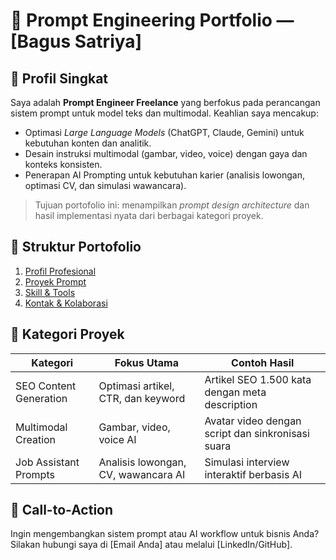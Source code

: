 # 🎯 Prompt Engineering Portfolio — [Bagus Satriya]

## 💼 Profil Singkat
Saya adalah **Prompt Engineer Freelance** yang berfokus pada perancangan sistem prompt untuk model teks dan multimodal.
Keahlian saya mencakup:
- Optimasi *Large Language Models* (ChatGPT, Claude, Gemini) untuk kebutuhan konten dan analitik.
- Desain instruksi multimodal (gambar, video, voice) dengan gaya dan konteks konsisten.
- Penerapan AI Prompting untuk kebutuhan karier (analisis lowongan, optimasi CV, dan simulasi wawancara).

> Tujuan portofolio ini: menampilkan *prompt design architecture* dan hasil implementasi nyata dari berbagai kategori proyek.

## 📂 Struktur Portofolio
1. [Profil Profesional](01_Profile/)
2. [Proyek Prompt](02_Projects/)
3. [Skill & Tools](03_Skills_and_Tools/)
4. [Kontak & Kolaborasi](04_Contact_and_CTA/)

## 🧠 Kategori Proyek
| Kategori | Fokus Utama | Contoh Hasil |
|-----------|--------------|--------------|
| SEO Content Generation | Optimasi artikel, CTR, dan keyword | Artikel SEO 1.500 kata dengan meta description |
| Multimodal Creation | Gambar, video, voice AI | Avatar video dengan script dan sinkronisasi suara |
| Job Assistant Prompts | Analisis lowongan, CV, wawancara AI | Simulasi interview interaktif berbasis AI |

## 📩 Call-to-Action
Ingin mengembangkan sistem prompt atau AI workflow untuk bisnis Anda?
Silakan hubungi saya di [Email Anda] atau melalui [LinkedIn/GitHub].
